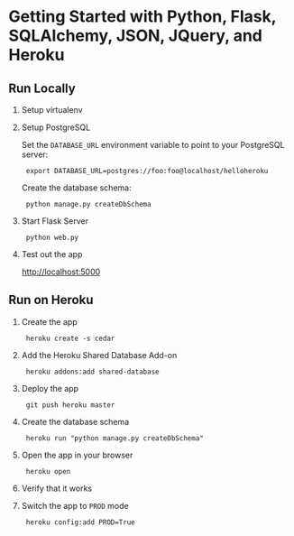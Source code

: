Getting Started with Python, Flask, SQLAlchemy, JSON, JQuery, and Heroku
========================================================================

Run Locally
-----------

1. Setup virtualenv

2. Setup PostgreSQL
    
    Set the `DATABASE_URL` environment variable to point to your PostgreSQL server:
    
        export DATABASE_URL=postgres://foo:foo@localhost/helloheroku
    
    Create the database schema:
    
        python manage.py createDbSchema

3. Start Flask Server
    
        python web.py

4. Test out the app

    [http://localhost:5000](http://localhost:5000)
    

Run on Heroku
-------------

1. Create the app

        heroku create -s cedar

2. Add the Heroku Shared Database Add-on

        heroku addons:add shared-database

3. Deploy the app

        git push heroku master

4. Create the database schema

        heroku run "python manage.py createDbSchema"

5. Open the app in your browser

        heroku open

6. Verify that it works

7. Switch the app to `PROD` mode

        heroku config:add PROD=True

